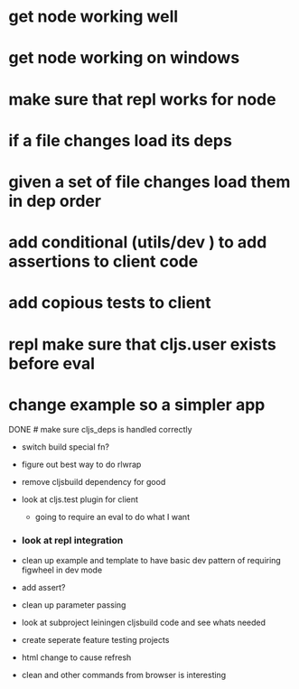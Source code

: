 # get node working well
# get node working on windows
# make sure that repl works for node

# if a file changes load its deps
# given a set of file changes load them in dep order

# add conditional (utils/dev ) to add assertions to client code
# add copious tests to client

# repl make sure that cljs.user exists before eval

# change example so a simpler app

DONE # make sure cljs_deps is handled correctly





* switch build special fn?

* figure out best way to do rlwrap

* remove cljsbuild dependency for good

* look at cljs.test plugin for client
  - going to require an eval to do what I want
  
* ### look at repl integration 

* clean up example and template to have basic dev pattern
  of requiring figwheel in dev mode

* add assert?
  
* clean up parameter passing
* look at subproject leiningen cljsbuild code and see whats needed

* create seperate feature testing projects

* html change to cause refresh
* clean and other commands from browser is interesting

